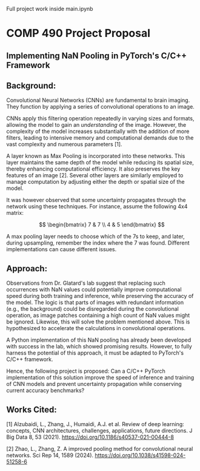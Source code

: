 Full project work inside main.ipynb
# COMP 490 Project Proposal

## Implementing NaN Pooling in PyTorch's C/C++ Framework

## Background:

Convolutional Neural Networks (CNNs) are fundamental to brain imaging. They function by applying a series of convolutional operations to an image.

CNNs apply this filtering operation repeatedly in varying sizes and formats, allowing the model to gain an *understanding* of the image. However, the complexity of the model increases substantially with the addition of more filters, leading to intensive memory and computational demands due to the vast complexity and numerous parameters [1].

A layer known as Max Pooling is incorporated into these networks. This layer maintains the same depth of the model while reducing its spatial size, thereby enhancing computational efficiency. It also preserves the key features of an image [2]. Several other layers are similarly employed to manage computation by adjusting either the depth or spatial size of the model.

It was however observed that some uncertainty propagates through the network using these techniques. For instance, assume the following 4x4 matrix:

$$
\begin{bmatrix}
7 & 7 \\
4 & 5
\end{bmatrix}
$$

A max pooling layer needs to choose which of the 7s to keep, and later, during upsampling, remember the index where the 7 was found. Different implementations can cause different issues.

## Approach:

Observations from Dr. Glatard's lab suggest that replacing such occurrences with NaN values could potentially improve computational speed during both training and inference, while preserving the accuracy of the model. The logic is that parts of images with redundant information (e.g., the background) could be disregarded during the convolutional operation, as image patches containing a high count of NaN values might be ignored. Likewise, this will solve the problem mentioned above. This is hypothesized to accelerate the calculations in convolutional operations.

A Python implementation of this NaN pooling has already been developed with success in the lab, which showed promising results. However, to fully harness the potential of this approach, it must be adapted to PyTorch's C/C++ framework.

Hence, the following project is proposed: Can a C/C++ PyTorch implementation of this solution improve the speed of inference and training of CNN models and prevent uncertainty propagation while conserving current accuracy benchmarks?

## Works Cited:

[1] Alzubaidi, L., Zhang, J., Humaidi, A.J. et al. Review of deep learning: concepts, CNN architectures, challenges, applications, future directions. J Big Data 8, 53 (2021). https://doi.org/10.1186/s40537-021-00444-8

[2] Zhao, L., Zhang, Z. A improved pooling method for convolutional neural networks. Sci Rep 14, 1589 (2024). https://doi.org/10.1038/s41598-024-51258-6
